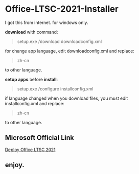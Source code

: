 # Office-LTSC-2021-Installer

I got this from internet. for windows only.

**download** with command:

> setup.exe /download downloadconfig.xml

for change app language, edit downloadconfig.xml and replace:

> zh-cn

to other language.

**setup apps** before **install**:

> setup.exe /configure installconfig.xml

if language changed when you download files, you must edit installconfig.xml and replace:

> zh-cn

to other language.

## Microsoft Official Link

[Deploy Office LTSC 2021](https://docs.microsoft.com/en-us/deployoffice/ltsc2021/deploy)

## enjoy.

